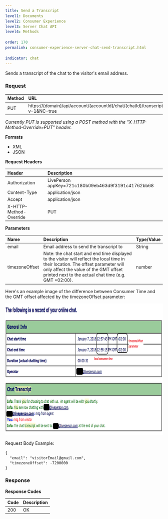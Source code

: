 ```yaml
---
title: Send a Transcript
level1: Documents
level2: Consumer Experience
level3: Server Chat API
level4: Methods

order: 170
permalink: consumer-experience-server-chat-send-transcript.html

indicator: chat
---
```


Sends a transcript of the chat to the visitor's email address.

### Request

| Method | URL |
| :--- | :--- |
| PUT | https://{domain}/api/account/{accountId}/chat/{chatId}/transcriptRequest?v=1&NC=true |

*Currently PUT is supported using a POST method with the "X-HTTP-Method-Override=PUT" header.*

**Formats**

- XML
- JSON

**Request Headers**

| Header | Description |
| :--- | :--- |
| Authorization | LivePerson appKey=721c180b09eb463d9f3191c41762bb68 |
| Content-Type | application/json |
| Accept | application/json |
| X-HTTP-Method-Override | PUT |

**Parameters**

| Name  | Description | Type/Value |
| :--- | :--- | :--- |
| email | Email address to send the transcript to | String |
| timezoneOffset | Note: the chat start and end time displayed to the visitor will reflect the local time in their location. The offset parameter will only affect the value of the GMT offset printed next to the actual chat time (e.g. GMT +02:00).| number |

Here's an example image of the difference between Consumer Time and the GMT offset affected by the timezoneOffset parameter:

<img src="img/EmailTranscriptScreenShot.png" style="height: 420px;">

Request Body Example:

    {
      "email": "visitorEmail@gmail.com",
      "timezoneOffset": -7200000
    }

### Response

**Response Codes**

| Code | Description |
| :--- | :--- |
| 200 | OK |
